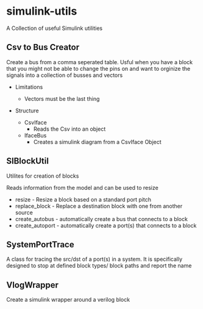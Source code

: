 # simulink-utils
A Collection of useful Simulink utilities


## Csv to Bus Creator

Create a bus from a comma seperated table. Usful when you have a block that you might not be able to change the pins on and want to orginize the signals into a collection of busses and vectors

* Limitations
   * Vectors must be the last thing
   

* Structure
  * CsvIface
    * Reads the Csv into an object
  * IfaceBus
    * Creates a simulink diagram from a CsvIface Object

## SlBlockUtil

Utilites for creation of blocks

Reads information from the model and can be used to resize
* resize - Resize a block based on a standard port pitch
* replace_block - Replace a destination block with one from another source
* create_autobus - automatically create a bus that connects to a block
* create_autoport - automatically create a port(s) that connects to a block



## SystemPortTrace

A class for tracing the src/dst of a port(s) in a system. It is specifically designed to stop at defined block types/ block paths and report the name

## VlogWrapper

Create a simulink wrapper around a verilog block
